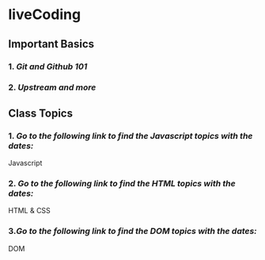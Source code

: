# liveCoding
## Important Basics
### 1. *Git and Github 101*
### 2. *Upstream and more*
## Class Topics
### 1. *Go to the following link to find the Javascript topics with the dates:*

Javascript
### 2. *Go to the following link to find the HTML topics with the dates:*

HTML & CSS
### 3.*Go to the following link to find the DOM topics with the dates:* 

DOM
